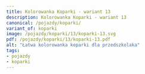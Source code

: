 ```yaml
---
title: Kolorowanka Koparki - wariant 13
description: Kolorowanka Koparki - wariant 13
canonical: /pojazdy/koparki/
variant_of: koparki
image: /pojazdy/koparki/13/koparki-13.svg
pdf: /pojazdy/koparki/13/koparki-13.pdf
alt: "Łatwa kolorowanka koparki dla przedszkolaka"
tags:
- pojazdy
- koparki
---
```

